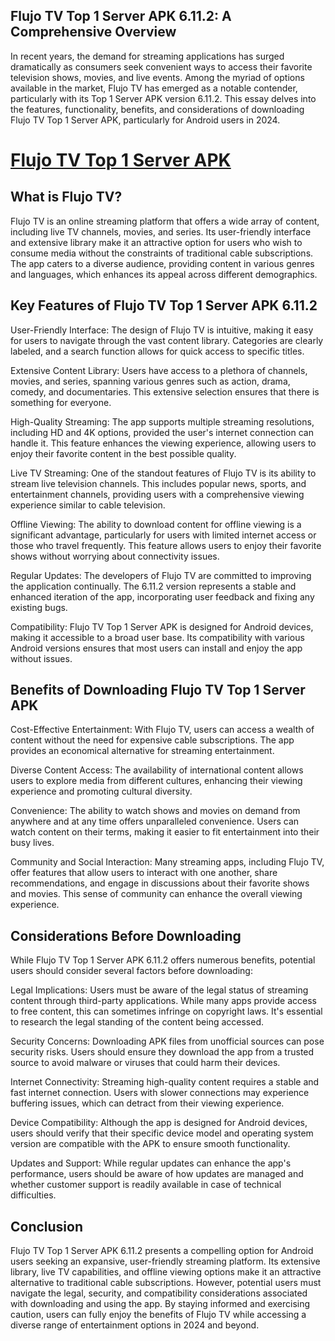 ## Flujo TV Top 1 Server APK 6.11.2: A Comprehensive Overview

In recent years, the demand for streaming applications has surged dramatically as consumers seek convenient ways to access their favorite television shows, movies, and live events. Among the myriad of options available in the market, Flujo TV has emerged as a notable contender, particularly with its Top 1 Server APK version 6.11.2. This essay delves into the features, functionality, benefits, and considerations of downloading Flujo TV Top 1 Server APK, particularly for Android users in 2024.

# [Flujo TV Top 1 Server APK](https://t.ly/vrCCY)

## What is Flujo TV?

Flujo TV is an online streaming platform that offers a wide array of content, including live TV channels, movies, and series. Its user-friendly interface and extensive library make it an attractive option for users who wish to consume media without the constraints of traditional cable subscriptions. The app caters to a diverse audience, providing content in various genres and languages, which enhances its appeal across different demographics.

## Key Features of Flujo TV Top 1 Server APK 6.11.2

User-Friendly Interface: The design of Flujo TV is intuitive, making it easy for users to navigate through the vast content library. Categories are clearly labeled, and a search function allows for quick access to specific titles.

Extensive Content Library: Users have access to a plethora of channels, movies, and series, spanning various genres such as action, drama, comedy, and documentaries. This extensive selection ensures that there is something for everyone.

High-Quality Streaming: The app supports multiple streaming resolutions, including HD and 4K options, provided the user's internet connection can handle it. This feature enhances the viewing experience, allowing users to enjoy their favorite content in the best possible quality.

Live TV Streaming: One of the standout features of Flujo TV is its ability to stream live television channels. This includes popular news, sports, and entertainment channels, providing users with a comprehensive viewing experience similar to cable television.

Offline Viewing: The ability to download content for offline viewing is a significant advantage, particularly for users with limited internet access or those who travel frequently. This feature allows users to enjoy their favorite shows without worrying about connectivity issues.

Regular Updates: The developers of Flujo TV are committed to improving the application continually. The 6.11.2 version represents a stable and enhanced iteration of the app, incorporating user feedback and fixing any existing bugs.

Compatibility: Flujo TV Top 1 Server APK is designed for Android devices, making it accessible to a broad user base. Its compatibility with various Android versions ensures that most users can install and enjoy the app without issues.

## Benefits of Downloading Flujo TV Top 1 Server APK

Cost-Effective Entertainment: With Flujo TV, users can access a wealth of content without the need for expensive cable subscriptions. The app provides an economical alternative for streaming entertainment.

Diverse Content Access: The availability of international content allows users to explore media from different cultures, enhancing their viewing experience and promoting cultural diversity.

Convenience: The ability to watch shows and movies on demand from anywhere and at any time offers unparalleled convenience. Users can watch content on their terms, making it easier to fit entertainment into their busy lives.

Community and Social Interaction: Many streaming apps, including Flujo TV, offer features that allow users to interact with one another, share recommendations, and engage in discussions about their favorite shows and movies. This sense of community can enhance the overall viewing experience.

## Considerations Before Downloading

While Flujo TV Top 1 Server APK 6.11.2 offers numerous benefits, potential users should consider several factors before downloading:

Legal Implications: Users must be aware of the legal status of streaming content through third-party applications. While many apps provide access to free content, this can sometimes infringe on copyright laws. It's essential to research the legal standing of the content being accessed.

Security Concerns: Downloading APK files from unofficial sources can pose security risks. Users should ensure they download the app from a trusted source to avoid malware or viruses that could harm their devices.

Internet Connectivity: Streaming high-quality content requires a stable and fast internet connection. Users with slower connections may experience buffering issues, which can detract from their viewing experience.

Device Compatibility: Although the app is designed for Android devices, users should verify that their specific device model and operating system version are compatible with the APK to ensure smooth functionality.

Updates and Support: While regular updates can enhance the app's performance, users should be aware of how updates are managed and whether customer support is readily available in case of technical difficulties.

## Conclusion

Flujo TV Top 1 Server APK 6.11.2 presents a compelling option for Android users seeking an expansive, user-friendly streaming platform. Its extensive library, live TV capabilities, and offline viewing options make it an attractive alternative to traditional cable subscriptions. However, potential users must navigate the legal, security, and compatibility considerations associated with downloading and using the app. By staying informed and exercising caution, users can fully enjoy the benefits of Flujo TV while accessing a diverse range of entertainment options in 2024 and beyond.
